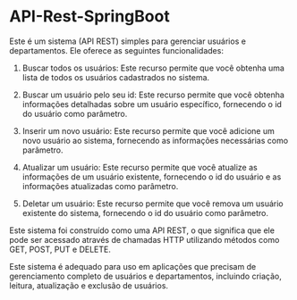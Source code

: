 # API-Rest-SpringBoot

Este é um sistema (API REST) simples para gerenciar usuários e departamentos. Ele oferece as seguintes funcionalidades:

1. Buscar todos os usuários: Este recurso permite que você obtenha uma lista de todos os usuários cadastrados no sistema.

2. Buscar um usuário pelo seu id: Este recurso permite que você obtenha informações detalhadas sobre um usuário específico, fornecendo o id do usuário como parâmetro.

3. Inserir um novo usuário: Este recurso permite que você adicione um novo usuário ao sistema, fornecendo as informações necessárias como parâmetro.

4. Atualizar um usuário: Este recurso permite que você atualize as informações de um usuário existente, fornecendo o id do usuário e as informações atualizadas como parâmetro.

5. Deletar um usuário: Este recurso permite que você remova um usuário existente do sistema, fornecendo o id do usuário como parâmetro.

Este sistema foi construído como uma API REST, o que significa que ele pode ser acessado através de chamadas HTTP utilizando métodos como GET, POST, PUT e DELETE.

Este sistema é adequado para uso em aplicações que precisam de gerenciamento completo de usuários e departamentos, incluindo criação, leitura, atualização e exclusão de usuários.
